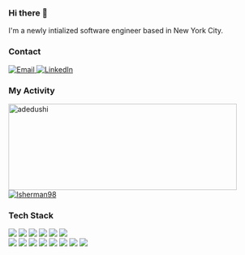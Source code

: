 ### Hi there 👋

I'm a newly intialized software engineer based in New York City. 

### Contact
<div>
  <a href="mailto:levisherman98@gmail.com" target="_blank">
    <img src="https://img.shields.io/badge/Gmail-D14836?style=for-the-badge&logo=gmail&logoColor=white" alt="Email"/>
  </a>
  <a href="https://www.linkedin.com/in/lsherman98/" target="_blank">
    <img src="https://img.shields.io/badge/LinkedIn-0077B5?style=for-the-badge&logo=linkedin&logoColor=white" alt="LinkedIn"/>
  </a>
<!--    <a href="" target="_blank">
    <img src="https://img.shields.io/badge/website-000000?style=for-the-badge&logo=About.me&logoColor=white" alt="website"/>
  </a> -->
<!--   <a href="" target="_blank">
    <img src="https://img.shields.io/badge/Goodreads-372213?style=for-the-badge&logo=goodreads&logoColor=white" alt="goodreads"/>
  </a> -->
</div>

### My Activity
<div display="block">
  <a href="https://github.com/lsherman98">
    <img width=450 height=170 align="center" alt="adedushi" src="https://github-readme-stats.vercel.app/api?username=lsherman98&theme=midnight-purple&show_icons=true&bg_color=0D1117&hide_border=true&count_private=true" />
  </a>
  <a href="https://github.com/lsherman98">
    <img align="center" alt="lsherman98" src="https://github-readme-stats.vercel.app/api/top-langs/?username=lsherman98&theme=midnight-purple&layout=compact&bg_color=0D1117&hide_border=true&count_private=true" />
  </a>
</div>

### Tech Stack
<div>
 <img src="https://img.shields.io/badge/JavaScript-F7DF1E?style=for-the-badge&logo=javascript&logoColor=black"/> <img src="https://img.shields.io/badge/React-20232A?style=for-the-badge&logo=react&logoColor=61DAFB"/> <img src="https://img.shields.io/badge/Ruby-CC342D?style=for-the-badge&logo=ruby&logoColor=white"/> <img src="https://img.shields.io/badge/Ruby_on_Rails-CC0000?style=for-the-badge&logo=ruby-on-rails&logoColor=white"/> <img src="https://img.shields.io/badge/HTML5-E34F26?style=for-the-badge&logo=html5&logoColor=white"/> <img src="https://img.shields.io/badge/MongoDB-4EA94B?style=for-the-badge&logo=mongodb&logoColor=white"/>
 <br/>
<img src="https://img.shields.io/badge/CSS3-1572B6?style=for-the-badge&logo=css3&logoColor=white"/> <img src="https://img.shields.io/badge/Express.js-404D59?style=for-the-badge"/> <img src="https://img.shields.io/badge/Node.js-43853D?style=for-the-badge&logo=node.js&logoColor=white"/> <img src="https://img.shields.io/badge/Redux-593D88?style=for-the-badge&logo=redux&logoColor=white"/> <img src="https://img.shields.io/badge/PostgreSQL-316192?style=for-the-badge&logo=postgresql&logoColor=white"/> <img src="https://img.shields.io/badge/Amazon_AWS-FF9900?style=for-the-badge&logo=amazonaws&logoColor=white"/>
<!-- <img src="https://img.shields.io/badge/Linux-FCC624?style=for-the-badge&logo=linux&logoColor=black"/> -->
<img src="https://img.shields.io/badge/Python-3776AB?style=for-the-badge&logo=python&logoColor=white" />
<img src="https://img.shields.io/badge/Figma-F24E1E?style=for-the-badge&logo=figma&logoColor=white" />
</div>

<!--
**lsherman98/lsherman98** is a ✨ _special_ ✨ repository because its `README.md` (this file) appears on your GitHub profile.

Here are some ideas to get you started:

- 🔭 I’m currently working on ...
- 🌱 I’m currently learning ...
- 👯 I’m looking to collaborate on ...
- 🤔 I’m looking for help with ...
- 💬 Ask me about ...
- 📫 How to reach me: ...
- 😄 Pronouns: ...
- ⚡ Fun fact: ...
-->
